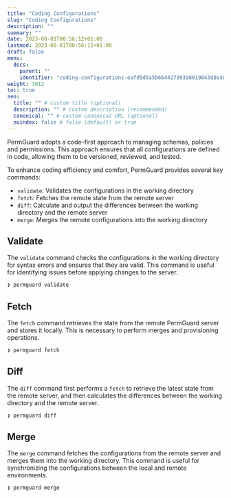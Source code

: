 ```yaml
---
title: "Coding Configurations"
slug: "Coding Configurations"
description: ""
summary: ""
date: 2023-08-01T00:56:12+01:00
lastmod: 2023-08-01T00:56:12+01:00
draft: false
menu:
  docs:
    parent: ""
    identifier: "coding-configurations-eafd5d5a5b66442799398819043d8e48"
weight: 3012
toc: true
seo:
  title: "" # custom title (optional)
  description: "" # custom description (recommended)
  canonical: "" # custom canonical URL (optional)
  noindex: false # false (default) or true
---
```


PermGuard adopts a code-first approach to managing schemas, policies and permissions. This approach ensures that all configurations are defined in code, allowing them to be versioned, reviewed, and tested.

To enhance coding efficiency and comfort, PermGuard provides several key commands:

- `validate`: Validates the configurations in the working directory
- `fetch`: Fetches the remote state from the remote server
- `diff`: Calculate and output the differences between the working directory and the remote server
- `merge`: Merges the remote configurations into the working directory.

## Validate

The `validate` command checks the configurations in the working directory for syntax errors and ensures that they are valid. This command is useful for identifying issues before applying changes to the server.

```bash
❯ permguard validate
```

## Fetch

The `fetch` command retrieves the state from the remote PermGuard server and stores it locally. This is necessary to perform merges and provisioning operations.

```bash
❯ permguard fetch
```

## Diff

The `diff` command first performs a `fetch` to retrieve the latest state from the remote server, and then calculates the differences between the working directory and the remote server.

```bash
❯ permguard diff
```

## Merge

The `merge` command fetches the configurations from the remote server and merges them into the working directory. This command is useful for synchronizing the configurations between the local and remote environments.

```bash
❯ permguard merge
```
